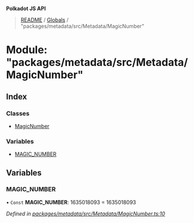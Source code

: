 **Polkadot JS API**

> [README](../README.md) / [Globals](../globals.md) / "packages/metadata/src/Metadata/MagicNumber"

# Module: "packages/metadata/src/Metadata/MagicNumber"

## Index

### Classes

* [MagicNumber](../classes/_packages_metadata_src_metadata_magicnumber_.magicnumber.md)

### Variables

* [MAGIC\_NUMBER](_packages_metadata_src_metadata_magicnumber_.md#magic_number)

## Variables

### MAGIC\_NUMBER

• `Const` **MAGIC\_NUMBER**: 1635018093 = 1635018093

*Defined in [packages/metadata/src/Metadata/MagicNumber.ts:10](https://github.com/polkadot-js/api/blob/8631f68ba/packages/metadata/src/Metadata/MagicNumber.ts#L10)*
